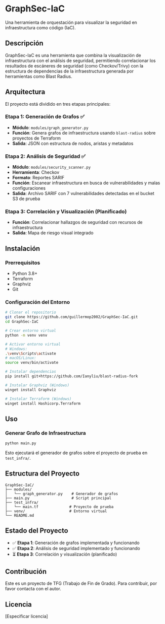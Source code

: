 # GraphSec-IaC

Una herramienta de orquestación para visualizar la seguridad en infraestructura como código (IaC).

## Descripción

GraphSec-IaC es una herramienta que combina la visualización de infraestructura con el análisis de seguridad, permitiendo correlacionar los resultados de escáneres de seguridad (como Checkov/Trivy) con la estructura de dependencias de la infraestructura generada por herramientas como Blast Radius.

## Arquitectura

El proyecto está dividido en tres etapas principales:

### Etapa 1: Generación de Grafos ✅
- **Módulo**: `modules/graph_generator.py`
- **Función**: Genera grafos de infraestructura usando `blast-radius` sobre proyectos de Terraform
- **Salida**: JSON con estructura de nodos, aristas y metadatos

### Etapa 2: Análisis de Seguridad ✅
- **Módulo**: `modules/security_scanner.py`
- **Herramienta**: Checkov
- **Formato**: Reportes SARIF
- **Función**: Escanear infraestructura en busca de vulnerabilidades y malas configuraciones
- **Salida**: Archivo SARIF con 7 vulnerabilidades detectadas en el bucket S3 de prueba

### Etapa 3: Correlación y Visualización (Planificado)
- **Función**: Correlacionar hallazgos de seguridad con recursos de infraestructura
- **Salida**: Mapa de riesgo visual integrado

## Instalación

### Prerrequisitos

- Python 3.8+
- Terraform
- Graphviz
- Git

### Configuración del Entorno

```bash
# Clonar el repositorio
git clone https://github.com/guillermop2002/GraphSec-IaC.git
cd GraphSec-IaC

# Crear entorno virtual
python -m venv venv

# Activar entorno virtual
# Windows:
.\venv\Scripts\activate
# macOS/Linux:
source venv/bin/activate

# Instalar dependencias
pip install git+https://github.com/Ianyliu/blast-radius-fork

# Instalar Graphviz (Windows)
winget install Graphviz

# Instalar Terraform (Windows)
winget install Hashicorp.Terraform
```

## Uso

### Generar Grafo de Infraestructura

```bash
python main.py
```

Esto ejecutará el generador de grafos sobre el proyecto de prueba en `test_infra/`.

## Estructura del Proyecto

```
GraphSec-IaC/
├── modules/
│   └── graph_generator.py    # Generador de grafos
├── main.py                   # Script principal
├── test_infra/
│   └── main.tf              # Proyecto de prueba
├── venv/                    # Entorno virtual
└── README.md
```

## Estado del Proyecto

- ✅ **Etapa 1**: Generación de grafos implementada y funcionando
- ✅ **Etapa 2**: Análisis de seguridad implementado y funcionando
- ⏳ **Etapa 3**: Correlación y visualización (planificado)

## Contribución

Este es un proyecto de TFG (Trabajo de Fin de Grado). Para contribuir, por favor contacta con el autor.

## Licencia

[Especificar licencia]
